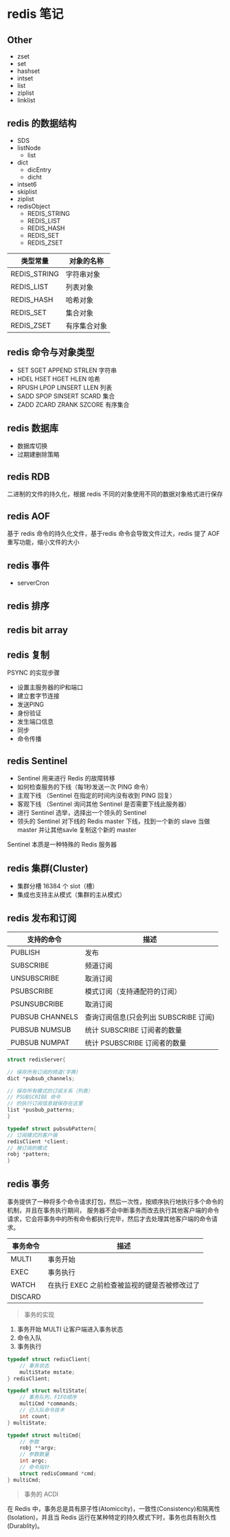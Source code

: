 # redis 笔记

## Other

- zset
- set
- hashset
- intset
- list
- ziplist
- linklist

## redis 的数据结构

- SDS
- listNode
  - list
- dict
  - dicEntry
  - dicht
- intset6
- skiplist
- ziplist
- redisObject
  - REDIS_STRING
  - REDIS_LIST
  - REDIS_HASH
  - REDIS_SET
  - REDIS_ZSET

| 类型常量     | 对象的名称   |
| ------------ | ------------ |
| REDIS_STRING | 字符串对象   |
| REDIS_LIST   | 列表对象     |
| REDIS_HASH   | 哈希对象     |
| REDIS_SET    | 集合对象     |
| REDIS_ZSET   | 有序集合对象 |

## redis 命令与对象类型

- SET SGET APPEND STRLEN 字符串
- HDEL HSET HGET HLEN 哈希
- RPUSH LPOP LINSERT LLEN 列表
- SADD SPOP SINSERT SCARD 集合
- ZADD ZCARD ZRANK SZCORE 有序集合

## redis 数据库

- 数据库切换
- 过期建删除策略

## redis RDB

二进制的文件的持久化，根据 redis 不同的对象使用不同的数据对象格式进行保存

## redis AOF

基于 redis 命令的持久化文件，基于redis 命令会导致文件过大，redis 提了 AOF 重写功能，缩小文件的大小

## redis 事件

- serverCron

## redis 排序

## redis bit array

## redis 复制

PSYNC 的实现步骤

- 设置主服务器的IP和端口
- 建立套字节连接
- 发送PING
- 身份验证
- 发生端口信息
- 同步
- 命令传播

## redis Sentinel

- Sentinel 用来进行 Redis  的故障转移
- 如何检查服务的下线（每1秒发送一次 PING 命令）
- 主观下线 （Sentinel 在指定的时间内没有收到 PING 回复）
- 客观下线 （Sentinel 询问其他 Sentinel 是否需要下线此服务器）
- 进行 Sentinel 选举，选择出一个领头的 Sentinel
- 领头的 Sentinel 对下线的 Redis master 下线，找到一个新的 slave 当做master 并让其他savle 复制这个新的 master

Sentinel 本质是一种特殊的 Redis 服务器

## redis 集群(Cluster)

- 集群分槽 16384 个 slot（槽）
- 集成也支持主从模式（集群的主从模式）

## redis 发布和订阅

| 支持的命令      | 描述                                  |
| --------------- | ------------------------------------- |
| PUBLISH         | 发布                                  |
| SUBSCRIBE       | 频道订阅                              |
| UNSUBSCRIBE     | 取消订阅                              |
| PSUBSCRIBE      | 模式订阅（支持通配符的订阅）          |
| PSUNSUBCRIBE    | 取消订阅                              |
| PUBSUB CHANNELS | 查询订阅信息(只会列出 SUBSCRIBE 订阅) |
| PUBSUB NUMSUB   | 统计 SUBSCRIBE 订阅者的数量           |
| PUBSUB NUMPAT   | 统计 PSUBSCRIBE 订阅者的数量          |

```c
struct redisServer{

// 保存所有订阅的频道(字典)
dict *pubsub_channels;

// 保存所有模式的订阅关系（列表）
// PSUBSCRIBE 命令
// 的执行订阅信息就保存在这里
list *pusbub_patterns;
}

typedef struct pubsubPattern{
// 订阅模式的客户端
redisClient *client;
// 被订阅的模式
robj *pattern;
}
```

## redis 事务

事务提供了一种将多个命令请求打包，然后一次性，按顺序执行地执行多个命令的机制，并且在事务执行期间，
服务器不会中断事务而改去执行其他客户端的命令请求，它会将事务中的所有命令都执行完毕，然后才去处理其他客户端的命令请求。

| 事务命令 | 描述                                         |
| -------- | -------------------------------------------- |
| MULTI    | 事务开始                                     |
| EXEC     | 事务执行                                     |
| WATCH    | 在执行 EXEC 之前检查被监视的键是否被修改过了 |
| DISCARD  |

> 事务的实现

1) 事务开始 MULTI 让客户端进入事务状态
2) 命令入队
3) 事务执行

```c
typedef struct redisClient{
    // 事务状态
    multiState mstate;
} redisClient;

typedef struct multiState{
    // 事务队列，FIFO顺序
    multiCmd *commands;
    // 已入队命令技术
    int count;
} multiState;

typedef struct multiCmd{
    // 参数
    robj **argv;
    // 参数数量
    int argc;
    // 命令指针
    struct redisCommand *cmd;
} multiCmd;
```

> 事务的 ACDI

在 Redis 中，事务总是具有原子性(Atomiccity)，一致性(Consistency)和隔离性(Isolation)，并且当 Redis 运行在某种特定的持久模式下时，事务也具有耐久性(Durablity)。
